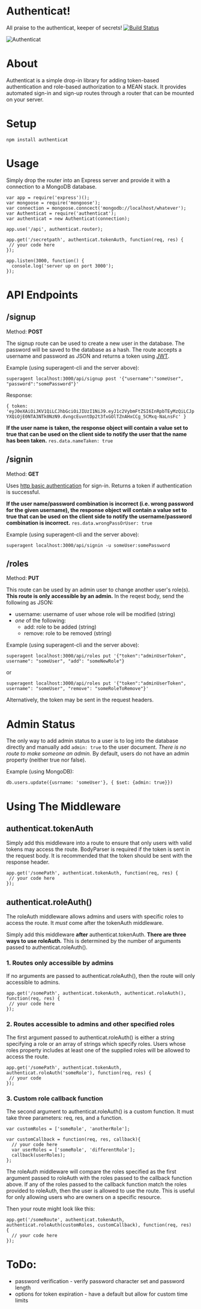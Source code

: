 Authenticat!
=====================
All praise to the authenticat, keeper of secrets!
[![Build Status](https://travis-ci.org/craigaaroncampbell/authenticat.svg?branch=master)](https://travis-ci.org/authenticat/authenticat)

![Authenticat](http://i.giphy.com/3oEduQAsYcJKQH2XsI.gif)

# About
Authenticat is a simple drop-in library for adding token-based authentication and role-based authorization to a MEAN stack. It provides automated sign-in and sign-up routes through a router that can be mounted on your server.

# Setup
```npm install authenticat```

# Usage
Simply drop the router into an Express server and provide it with a connection to a MongoDB database.
```
var app = require('express')();
var mongoose = require('mongoose');
var connection = mongoose.conncect('mongodb://localhost/whatever');
var Authenticat = require('authenticat');
var authenticat = new Authenticat(connection);

app.use('/api', authenticat.router);

app.get('/secretpath', authenticat.tokenAuth, function(req, res) {
 // your code here
});

app.listen(3000, function() {
  console.log('server up on port 3000');
});
```

# API Endpoints
## /signup
Method: **POST**

The signup route can be used to create a new user in the database.  The password will be saved to the database as a hash.  The route accepts a username and password as JSON and returns a token using [JWT](https://jwt.io/).

Example (using superagent-cli and the server above):
```
superagent localhost:3000/api/signup post '{"username":"someUser", "password":"somePassword"}'
```
Response:

```{ token: 'eyJ0eXAiOiJKV1QiLCJhbGciOiJIUzI1NiJ9.eyJ1c2VybmFtZSI6InRpbTEyMzQiLCJpYXQiOjE0NTA3NTk0NzN9.dvngcEuvntDp2t3fxGOlTZnAHxCCg_5CMxq-NaLnsFc' }```

**If the user name is taken, the response object will contain a value set to true that can be used on the client side to notify the user that the name has been taken.**  ```res.data.nameTaken: true```

## /signin
Method: **GET**

Uses [http basic authentication](https://en.wikipedia.org/wiki/Basic_access_authentication) for sign-in. Returns a token if authentication is successful.

**If the user name/password combination is incorrect (i.e. wrong password for the given username), the response object will contain a value set to true that can be used on the client side to notify the username/password combination is incorrect.**  ```res.data.wrongPassOrUser: true```

Example (using superagent-cli and the server above):
 ```
superagent localhost:3000/api/signin -u someUser:somePassword
 ```

## /roles
Method: **PUT**

This route can be used by an admin user to change another user's role(s).  **This route is only accessible by an admin.**  In the reqest body, send the following as JSON:
  - username: username of user whose role will be modified (string)
  - *one* of the following:
    - add: role to be added  (string)
    - remove: role to be removed (string)

Example (using superagent-cli and the server above):

```
superagent localhost:3000/api/roles put '{"token":"adminUserToken", username": "someUser", "add": "someNewRole"}
```


or

```
superagent localhost:3000/api/roles put '{"token":"adminUserToken", username": "someUser", "remove": "someRoleToRemove"}'
```

Alternatively, the token may be sent in the request headers.

# Admin Status
The only way to add admin status to a user is to log into the database directly and manually add ```admin: true``` to the user document. *There is no route to make someone an admin.* By default, users do not have an admin property (neither true nor false).


Example (using MongoDB):
```
db.users.update({usrname: 'someUser'}, { $set: {admin: true}})
```


# Using The Middleware
## authenticat.tokenAuth
Simply add this middleware into a route to ensure that only users with valid tokens may access the route. BodyParser is required if the token is sent in the request body.  It is recommended that the token should be sent with the response header.

```
app.get('/somePath', authenticat.tokenAuth, function(req, res) {
 // your code here
});
```


## authenticat.roleAuth()
The roleAuth middleware allows admins and users with specific roles to access the route. It *must* come after the tokenAuth middleware.

Simply add this middleware **after** authenticat.tokenAuth. **There are three ways to use roleAuth.** This is determined by the number of arguments passed to authenticat.roleAuth().

### 1. Routes only accessible by admins
If no arguments are passed to authenticat.roleAuth(), then the route will only accessible to admins.
```
app.get('/somePath', authenticat.tokenAuth, authenticat.roleAuth(), function(req, res) {
 // your code here
});
```

### 2. Routes accessible to admins and other specified roles
The first argument passed to authenticat.roleAuth() is either a string specifying a role or an array of strings which specify roles.  Users whose roles property includes at least one of the supplied roles will be allowed to access the route.

```
app.get('/somePath', authenticat.tokenAuth, authenticat.roleAuth('someRole'), function(req, res) {
 // your code
});
```
### 3. Custom role callback function
The second argument to authenticat.roleAuth() is a custom function. It must take three parameters:  req, res, and a function.

```
var customRoles = ['someRole', 'anotherRole'];

var customCallback = function(req, res, callback){
  // your code here
  var userRoles = ['someRole', 'differentRole'];
  callback(userRoles);
};
```
The roleAuth middleware will compare the roles specified as the first argument passed to roleAuth with the roles passed to the callback function above.  If any of the roles passed to the callback function match the roles provided to roleAuth, then the user is allowed to use the route.  This is useful for only allowing users who are owners on a specific resource.

Then your route might look like this:
```
app.get('/someRoute', authenticat.tokenAuth, authenticat.roleAuth(customRoles, customCallback), function(req, res) {
  // your code here
});
```

# ToDo:

- password verification - verify password character set and password length
- options for token expiration - have a default but allow for custom time limits
